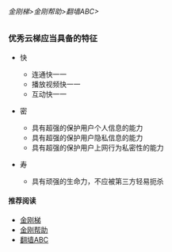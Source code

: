 ###### 金刚梯>金刚帮助>翻墙ABC>

### 优秀云梯应当具备的特征

- 快
  - 连通快一一
  - 播放视频快一一
  - 互动快一一
 

- 密
  - 具有超强的保护用户个人信息的能力
  - 具有超强的保护用户隐私信息的能力
  - 具有超强的保护用户上网行为私密性的能力

- 寿
  - 具有顽强的生命力，不应被第三方轻易扼杀

#### 推荐阅读
- [金刚梯](https://github.com/a2zitpro/web/blob/master/dlb.md)
- [金刚帮助](https://github.com/a2zitpro/web/blob/master/list_helpkkvpn.md)
- [翻墙ABC](https://github.com/a2zitpro/web/blob/master/list_abcofvpn.md)
